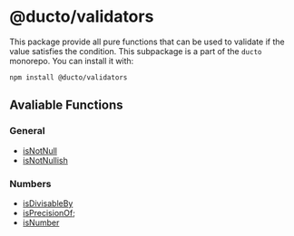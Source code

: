 # @ducto/validators

This package provide all pure functions that can be used to validate if the value satisfies the condition. This subpackage is a part of the `ducto` monorepo. You can install it with:

```shell
npm install @ducto/validators
```

## Avaliable Functions

### General
- [isNotNull](src/general/isNotNull/README.md)
- [isNotNullish](src/general/isNotNullish/README.md)

### Numbers
- [isDivisableBy](src/number/isDivisibleBy/README.md)
- [isPrecisionOf](src/number/isPrecisionOf/README.md);
- [isNumber](src/number/isNumber/README.md)

[//]: # (- [isNotUndefined]&#40;src/general/isNotUndefined/README.md&#41;)
